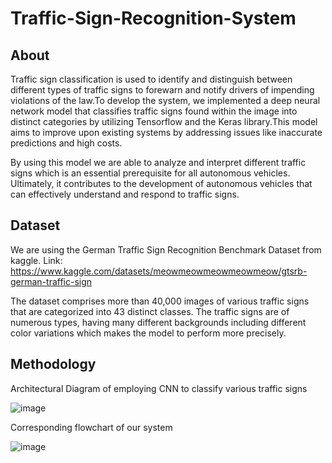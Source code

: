 # Traffic-Sign-Recognition-System
## About
Traffic sign classification is used to identify and distinguish between different types of traffic signs to forewarn and notify drivers of impending violations of the law.To develop the system, we implemented a deep neural network model that classifies traffic signs found within the image into distinct categories by utilizing Tensorflow and the Keras library.This model aims to improve upon existing systems by addressing issues like inaccurate predictions and high costs. 

By using this model we are able to analyze and interpret different traffic signs which is an essential prerequisite for all autonomous vehicles. 
Ultimately, it contributes to the development of autonomous vehicles that can effectively understand and respond to traffic signs.

## Dataset
We are using the German Traffic Sign Recognition Benchmark Dataset from kaggle.
Link:  https://www.kaggle.com/datasets/meowmeowmeowmeowmeow/gtsrb-german-traffic-sign

The dataset comprises more than 40,000 images of various traffic signs that are categorized into 43 distinct classes. The traffic signs are of numerous types, having many different backgrounds including different color variations which makes the model to perform more precisely.

## Methodology
Architectural Diagram of employing CNN to classify various traffic signs

![image](https://github.com/user-attachments/assets/964d3639-6e0d-49ff-bfe4-aaefacd6f11a)


Corresponding flowchart of our system

![image](https://github.com/user-attachments/assets/3dc154e2-9d75-43d8-9f03-e1781a5401d3)


